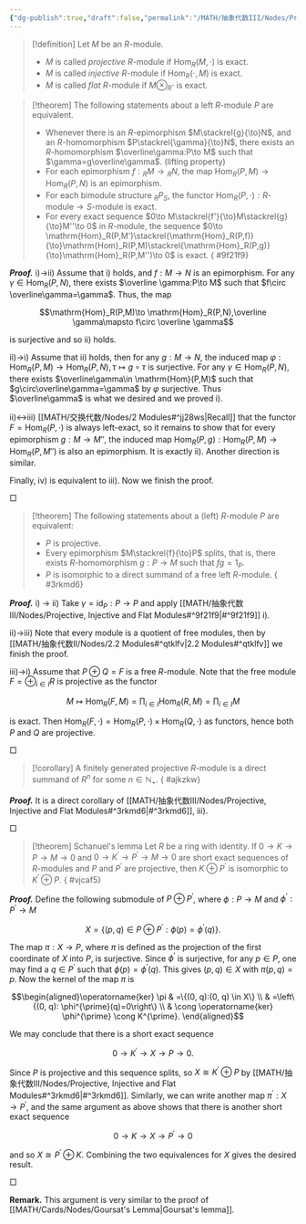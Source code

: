 ```yaml
---
{"dg-publish":true,"draft":false,"permalink":"/MATH/抽象代数III/Nodes/Projective, Injective and Flat Modules/","dgPassFrontmatter":true}
---
```



> [!definition]
> Let $M$ be an $R$-module. 
> - $M$ is called *projective* $R$-module if $\mathrm{Hom}_R(M,\cdot)$ is exact.
> - $M$ is called *injective* $R$-module if $\mathrm{Hom}_R(\cdot, M)$ is exact.
> - $M$ is called *flat* $R$-module if $M\otimes_R\cdot$ is exact.


> [!theorem]
> The following statements about a left $R$-module $P$ are equivalent.
> - Whenever there is an $R$-epimorphism $M\stackrel{g}{\to}N$, and an $R$-homomorphism $P\stackrel{\gamma}{\to}N$, there exists an $R$-homomorphism $\overline\gamma:P\to M$ such that $\gamma=g\overline\gamma$. (lifting property)
> - For each epimorphism $f:{_R}M\to{}_RN$, the map $\mathrm{Hom}_R(P,M)\to\mathrm{Hom}_R(P,N)$ is an epimorphism.
> - For each bimodule structure ${}_RP_S$, the functor $\mathrm{Hom}_R(P,\cdot):R\mbox{-module}\to S\mbox{-module}$ is exact.
> - For every exact sequence $0\to M\stackrel{f'}{\to}M\stackrel{g}{\to}M''\to 0$ in $R$-module, the sequence $0\to \mathrm{Hom}_R(P,M')\stackrel{\mathrm{Hom}_R(P,f)}{\to}\mathrm{Hom}_R(P,M)\stackrel{\mathrm{Hom}_R(P,g)}{\to}\mathrm{Hom}_R(P,M'')\to 0$ is exact. 
{ #9f21f9}


**_Proof._**
i)->ii) Assume that i) holds, and $f:M\to N$ is an epimorphism. For any $\gamma\in \mathrm{Hom}_R(P,N)$, there exists $\overline \gamma:P\to M$ such that $f\circ \overline\gamma=\gamma$. Thus, the map

$$\mathrm{Hom}_R(P,M)\to \mathrm{Hom}_R(P,N),\overline \gamma\mapsto f\circ \overline \gamma$$

is surjective and so ii) holds. 

ii)->i) Assume that ii) holds, then for any $g:M\to N$, the induced map $\varphi:\mathrm{Hom}_R(P,M)\to\mathrm{Hom}_R(P,N),\tau\mapsto g\circ\tau$ is surjective. For any $\gamma\in\mathrm{Hom}_R(P,N)$, there exists $\overline\gamma\in \mathrm{Hom}(P,M)$ such that $g\circ\overline\gamma=\gamma$ by $\varphi$ surjective. Thus $\overline\gamma$ is what we desired and we proved i).

ii)<->iii) [[MATH/交换代数/Nodes/2 Modules#^jj28ws\|Recall]] that the functor $F = \mathrm{Hom}_R(P, \cdot)$ is always left-exact, so it remains to show that for every epimorphism $g: M \to M''$, the induced map $\mathrm{Hom}_R(P, g): \mathrm{Hom}_R(P, M) \to \mathrm{Hom}_R(P, M'')$ is also an epimorphism. It is exactly ii). Another direction is similar. 

Finally, iv) is equivalent to iii). Now we finish the proof. 
<p align="left">□</p>


> [!theorem]
> The following statements about a (left) $R$-module $P$ are equivalent:
> - $P$ is projective.
> - Every epimorphism $M\stackrel{f}{\to}P$ splits, that is, there exists $R$-homomorphism $g:P\to M$ such that $fg=1_P$.
> - $P$ is isomorphic to a direct summand of a free left $R$-module.
{ #3rkmd6}


**_Proof._**
i) -> ii) Take $\gamma=\mathrm{id}_P:P\to P$ and apply [[MATH/抽象代数III/Nodes/Projective, Injective and Flat Modules#^9f21f9\|#^9f21f9]] i).

ii)->iii) Note that every module is a quotient of free modules, then by [[MATH/抽象代数II/Nodes/2.2 Modules#^qtklfv\|2.2 Modules#^qtklfv]] we finish the proof.

iii)->i) Assume that $P\oplus Q=F$ is a free $R$-module. Note that the free module $F=\oplus_{i\in I}R$ is projective as the functor 

$$M\mapsto\mathrm{Hom}_R(F,M)=\prod_{i\in I}\mathrm{Hom}_R(R,M)=\prod_{i\in I}M$$

is exact. Then $\mathrm{Hom}_R(F,\cdot)=\mathrm{Hom}_R(P,\cdot)\times\mathrm{Hom}_R(Q,\cdot)$ as functors, hence both $P$ and $Q$ are projective.
<p align="left">□</p>


> [!corollary]
> A finitely generated projective $R$-module is a direct summand of $R^n$ for some $n\in \mathbb{N}_+$. 
{ #ajkzkw}


**_Proof._**
It is a direct corollary of [[MATH/抽象代数III/Nodes/Projective, Injective and Flat Modules#^3rkmd6\|#^3rkmd6]], iii).
<p align="left">□</p>


> [!theorem] Schanuel's lemma
> Let $R$ be a ring with identity. If $0 \rightarrow K \rightarrow P \rightarrow M \rightarrow 0$ and $0 \rightarrow K^{\prime} \rightarrow P^{\prime} \rightarrow M \rightarrow 0$ are short exact sequences of $R$-modules and $P$ and $P^{\prime}$ are projective, then $K \oplus P^{\prime}$ is isomorphic to $K^{\prime} \oplus P$.
{ #vjcaf5}


**_Proof._**
Define the following submodule of $P \oplus P^{\prime}$, where $\phi: P \rightarrow M$ and $\phi^{\prime}: P^{\prime} \rightarrow M$ 

$$X=\left\{(p, q) \in P \oplus P^{\prime}: \phi(p)=\phi^{\prime}(q)\right\}.$$

The map $\pi: X \rightarrow P$, where $\pi$ is defined as the projection of the first coordinate of $X$ into $P$, is surjective. Since $\phi^{\prime}$ is surjective, for any $p \in P$, one may find a $q \in P^{\prime}$ such that $\phi(p)=\phi^{\prime}(q)$. This gives $(p, q) \in X$ with $\pi(p, q)=p$. Now the kernel of the map $\pi$ is

$$\begin{aligned}\operatorname{ker} \pi & =\{(0, q):(0, q) \in X\} \\
& =\left\{(0, q): \phi^{\prime}(q)=0\right\} \\
& \cong \operatorname{ker} \phi^{\prime} \cong K^{\prime}.
\end{aligned}$$

We may conclude that there is a short exact sequence

$$0 \rightarrow K^{\prime} \rightarrow X \rightarrow P \rightarrow 0.$$

Since $P$ is projective and this sequence splits, so $X \cong K^{\prime} \oplus P$ by [[MATH/抽象代数III/Nodes/Projective, Injective and Flat Modules#^3rkmd6\|#^3rkmd6]]. Similarly, we can write another map $\pi^{\prime}: X \rightarrow P^{\prime}$, and the same argument as above shows that there is another short exact sequence

$$
0 \rightarrow K \rightarrow X \rightarrow P^{\prime} \rightarrow 0
$$

and so $X \cong P^{\prime} \oplus K$. Combining the two equivalences for $X$ gives the desired result.
<p align="left">□</p>


**Remark.** This argument is very similar to the proof of [[MATH/Cards/Nodes/Goursat's Lemma\|Goursat's lemma]]. 
